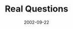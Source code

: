 ---
layout: message
category: message
series: "Living Out Loud"
title: "Real Questions"
date: 2002-09-22
audio-description: "What does it mean to live out loud?"
audio: "http://s3.amazonaws.com/crossroadsaudiomessages/Real Questions.mp3"
audio-title: "Real Questions"
audio-duration: "36:17"
---